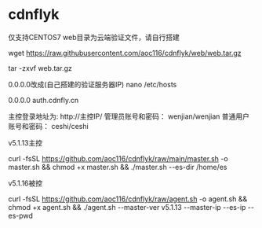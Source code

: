 # cdnflyk
仅支持CENTOS7
web目录为云端验证文件，请自行搭建

wget https://raw.githubusercontent.com/aoc116/cdnflyk/web/web.tar.gz

tar -zxvf web.tar.gz

0.0.0.0改成(自己搭建的验证服务器IP)
nano /etc/hosts

0.0.0.0  auth.cdnfly.cn

主控登录地址为: http://主控IP/
管理员账号和密码： wenjian/wenjian
普通用户账号和密码： ceshi/ceshi


v5.1.13主控

curl -fsSL https://github.com/aoc116/cdnflyk/raw/main/master.sh -o master.sh && chmod +x master.sh && ./master.sh --es-dir /home/es

v5.1.16被控

curl -fsSL https://github.com/aoc116/cdnflyk/raw/agent.sh -o agent.sh  && chmod +x agent.sh && ./agent.sh --master-ver v5.1.13 --master-ip  --es-ip  --es-pwd 



